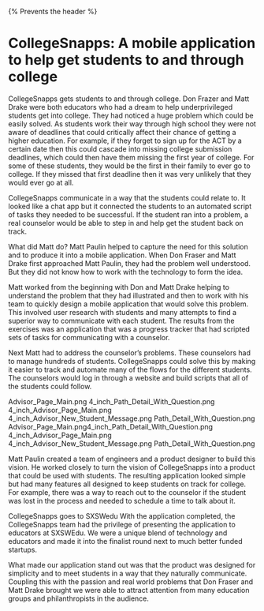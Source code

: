 ---
---
{% Prevents the header  %}
# CollegeSnapps: A mobile application to help get students to and through college

CollegeSnapps gets students to and through college.
Don Frazer and Matt Drake were both educators who had a dream to help underprivileged students get into college. They had noticed a huge problem which could be easily solved. As students work their way through high school they were not aware of deadlines that could critically affect their chance of getting a higher education.  For example, if they forget to sign up for the ACT by a certain date then this could cascade into missing college submission deadlines, which could then have them missing the first year of college. For some of these students, they would be the first in their family to ever go to college. If they missed that first deadline then it was very unlikely that they would ever go at all.

CollegeSnapps communicate in a way that the students could relate to. It looked like a chat app but it connected the students to an automated script of tasks they needed to be successful. If the student ran into a problem, a real counselor would be able to step in and help get the student back on track.

What did Matt do?
Matt Paulin helped to capture the need for this solution and to produce it into a mobile application. When Don Fraser and Matt Drake first approached Matt Paulin, they had the problem well understood. But they did not know how to work with the technology to form the idea.

Matt worked from the beginning with Don and Matt Drake helping to understand the problem that they had illustrated and then to work with his team to quickly design a mobile application that would solve this problem. This involved user research with students and many attempts to find a superior way to communicate with each student. The results from the exercises was an application that was a progress tracker that had scripted sets of tasks for communicating with a counselor.

Next Matt had to address the counselor’s problems. These counselors had to manage hundreds of students. CollegeSnapps could solve this by making it easier to track and automate many of the flows for the different students. The counselors would log in through a website and build scripts that all of the students could follow.

Advisor_Page_Main.png
4_inch_Path_Detail_With_Question.png
4_inch_Advisor_Page_Main.png
4_inch_Advisor_New_Student_Message.png
Path_Detail_With_Question.png
Advisor_Page_Main.png4_inch_Path_Detail_With_Question.png
4_inch_Advisor_Page_Main.png
4_inch_Advisor_New_Student_Message.png
Path_Detail_With_Question.png

Matt Paulin created a team of engineers and a product designer to build this vision. He worked closely to turn the vision of CollegeSnapps into a product that could be used with students. The resulting application looked simple but had many features all designed to keep students on track for college. For example, there was a way to reach out to the counselor if the student was lost in the process and needed to schedule a time to talk about it.

CollegeSnapps goes to SXSWedu
With the application completed, the CollegeSnapps team had the privilege of presenting the application to educators at SXSWEdu. We were a unique blend of technology and educators and made it into the finalist round next to much better funded startups.

What made our application stand out was that the product was designed for simplicity and to meet students in a way that they naturally communicate. Coupling this with the passion and real world problems that Don Fraser and Matt Drake brought we were able to attract attention from many education groups and philanthropists in the audience.

